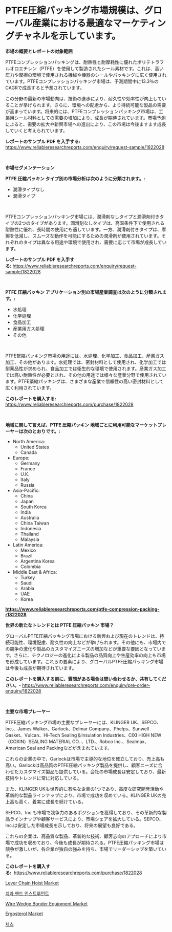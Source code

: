 <p><h1>PTFE圧縮パッキング市場規模は、グローバル産業における最適なマーケティングチャネルを示しています。</h1></p><p><strong>市場の概要とレポートの対象範囲</strong></p>
<p><p>PTFEコンプレッションパッキングは、耐熱性と耐摩耗性に優れたポリテトラフルオロエチレン（PTFE）を使用して製造されたシール素材です。これは、高い圧力や摩擦の環境で使用される機械や機器のシールやパッキングに広く使用されています。PTFEコンプレッションパッキング市場は、予測期間中に13.3％のCAGRで成長すると予想されています。</p><p>この分野の最新の市場動向は、技術の進歩により、耐久性や効率性が向上していることが挙げられます。さらに、環境への配慮から、より持続可能な製品の需要が高まっています。将来的には、PTFEコンプレッションパッキング市場は、工業用シール材料としての需要の増加により、成長が期待されています。市場予測によると、需要の拡大や新興市場への進出により、この市場は今後ますます成長していくと考えられています。</p></p>
<p><strong>レポートのサンプル PDF を入手する:</strong> <a href="https://www.reliableresearchreports.com/enquiry/request-sample/1822028">https://www.reliableresearchreports.com/enquiry/request-sample/1822028</a></p>
<p>&nbsp;</p>
<p><strong>市場セグメンテーション</strong></p>
<p><strong>PTFE 圧縮パッキン タイプ別の市場分析は次のように分類されます。:</strong></p>
<p><ul><li>潤滑タイプなし</li><li>潤滑タイプ</li></ul></p>
<p>&nbsp;</p>
<p><p>PTFEコンプレッションパッキング市場には、潤滑剤なしタイプと潤滑剤付きタイプの2つのタイプがあります。潤滑剤なしタイプは、高温条件下で使用される耐熱性に優れ、長時間の使用にも適しています。一方、潤滑剤付きタイプは、摩擦を低減し、スムーズな動作を可能にするための潤滑剤が使用されています。それぞれのタイプは異なる用途や環境で使用され、需要に応じて市場が成長しています。</p></p>
<p><strong>レポートのサンプル PDF を入手する:</strong>&nbsp;<a href="https://www.reliableresearchreports.com/enquiry/request-sample/1822028">https://www.reliableresearchreports.com/enquiry/request-sample/1822028</a></p>
<p>&nbsp;</p>
<p><strong> PTFE 圧縮パッキン アプリケーション別の市場産業調査は次のように分類されます。:</strong></p>
<p><ul><li>水処理</li><li>化学処理</li><li>食品加工</li><li>産業用ガス処理</li><li>その他</li></ul></p>
<p>&nbsp;</p>
<p><p>PTFE緊縮パッキング市場の用途には、水処理、化学加工、食品加工、産業ガス加工、その他があります。水処理では、密封材料として使用され、化学加工では耐薬品性が求められ、食品加工では衛生的な環境で使用されます。産業ガス加工では高い耐熱性が必要とされ、その他の用途では様々な産業分野で使用されています。PTFE緊縮パッキングは、さまざまな産業で信頼性の高い密封材料として広く利用されています。</p></p>
<p><strong>このレポートを購入する:</strong>&nbsp; <a href="https://www.reliableresearchreports.com/purchase/1822028">https://www.reliableresearchreports.com/purchase/1822028</a></p>
<p>&nbsp;</p>
<p><strong>地域に関して言えば、PTFE 圧縮パッキン 地域ごとに利用可能なマーケットプレーヤーは次のとおりです。:</strong></p>
<p><ul>
    <li>
        North America:
        <ul>
            <li>United States</li>
            <li>Canada</li>
        </ul>
    </li>
    <li>
        Europe:
        <ul>
            <li>Germany</li>
            <li>France</li>
            <li>U.K.</li>
            <li>Italy</li>
            <li>Russia</li>
        </ul>
    </li>
    <li>
        Asia-Pacific:
        <ul>
            <li>China</li>
            <li>Japan</li>
            <li>South Korea</li>
            <li>India</li>
            <li>Australia</li>
            <li>China Taiwan</li>
            <li>Indonesia</li>
            <li>Thailand</li>
            <li>Malaysia</li>
        </ul>
    </li>
    <li>
        Latin America:
        <ul>
            <li>Mexico</li>
            <li>Brazil</li>
            <li>Argentina Korea</li>
            <li>Colombia</li>
        </ul>
    </li>
    <li>
        Middle East & Africa:
        <ul>
            <li>Turkey</li>
            <li>Saudi</li>
            <li>Arabia</li>
            <li>UAE</li>
            <li>Korea</li>
        </ul>
    </li>
    </ul></p>
<p><strong><a href="https://www.reliableresearchreports.com/ptfe-compression-packing-r1822028">https://www.reliableresearchreports.com/ptfe-compression-packing-r1822028</a></strong>&nbsp;</p>
<p><strong>世界の新たなトレンドとは PTFE 圧縮パッキン 市場？</strong></p>
<p><p>グローバルPTFE圧縮パッキング市場における新興および現在のトレンドは、持続可能性、環境配慮、耐久性の向上などが挙げられます。その他にも、市場内での競争の激化や製品のカスタマイズニーズの増加などが重要な要因となっています。さらに、テクノロジーの進化による製品の品質向上や生産効率の向上も市場を形成しています。これらの要素により、グローバルPTFE圧縮パッキング市場は今後も成長が期待されています。</p></p>
<p><strong>このレポートを購入する前に、質問がある場合は問い合わせるか、共有してください。</strong>- <a href="https://www.reliableresearchreports.com/enquiry/pre-order-enquiry/1822028">https://www.reliableresearchreports.com/enquiry/pre-order-enquiry/1822028</a></p>
<p>&nbsp;</p>
<p><strong>主要な市場プレーヤー</strong></p>
<p><p>PTFE圧縮パッキング市場の主要なプレーヤーには、KLINGER UK、SEPCO、Inc.、James Walker、Garlock、Delmar Company、Phelps、Sunwell Gasket、Vulcan、Hi-Tech Sealing＆Insulation Industries、CIXI HIGH NEW（COXIN）SEALING MATERIAL CO. 、LTD.、Robco Inc.、Sealmax、American Seal and Packingなどが含まれています。</p><p>これらの企業の中で、Garlockは市場で主導的な地位を確立しており、売上高も高い。Garlockは高品質のPTFE圧縮パッキング製品を提供し、顧客ニーズに合わせたカスタマイズ製品も提供している。会社の市場成長は安定しており、最新技術やトレンドに常に対応している。</p><p>また、KLINGER UKも世界的に有名な企業の1つであり、高度な研究開発活動や革新的な製品ラインナップにより、市場で成功を収めている。KLINGER UKの売上高も高く、着実に成長を続けている。</p><p>SEPCO、Inc.も市場で競争力のあるポジションを獲得しており、その革新的な製品ラインナップや顧客サービスにより、市場シェアを拡大している。SEPCO、Inc.は安定した市場成長を示しており、将来の展望も良好である。</p><p>これらの企業は、高品質な製品、革新的な技術、顧客志向のアプローチにより市場で成功を収めており、今後も成長が期待される。PTFE圧縮パッキング市場は競争が激しいが、各企業が独自の強みを持ち、市場でリーダーシップを築いている。</p></p>
<p><strong>このレポートを購入する:</strong>&nbsp;&nbsp;<a href="https://www.reliableresearchreports.com/purchase/1822028">https://www.reliableresearchreports.com/purchase/1822028</a></p>
<p><p><a href="https://github.com/dringals/Market-Research-Report-List-3/blob/main/lever-chain-hoist-market.md">Lever Chain Hoist Market</a></p><p><a href="https://medium.com/@dallasrrellwg/%EC%B9%98%EA%B3%BC-%EC%86%90-%EB%8F%84%EA%B5%AC-%EC%8B%9C%EC%9E%A5-%EB%8F%99%ED%96%A5-%EB%B0%8F-%EC%8B%9C%EC%9E%A5-%EB%B6%84%EC%84%9D%EC%9D%80-2024-2031%EB%85%84-%EA%B8%B0%EA%B0%84%EC%9D%84-%EC%98%88%EC%B8%A1%ED%95%A9%EB%8B%88%EB%8B%A4-fcec3ae5faff">치과 핸드 인스트루먼트</a></p><p><a href="https://www.linkedin.com/pulse/wire-wedge-bonder-equipment-market-key-successful-business-kjixf?trackingId=UNQIpyNwa%2BoGQxqXg7HrEw%3D%3D">Wire Wedge Bonder Equipment Market</a></p><p><a href="https://issuu.com/reportprime-2/docs/ergosterol-market-size-2030.pptx">Ergosterol Market</a></p><p><a href="https://medium.com/@corneliutrifa2022/%EC%B2%B4%EC%8A%A4-%EC%8B%9C%EC%9E%A5-%EB%B6%84%EC%84%9D-%EA%B7%B8%EC%9D%98-cagr-%EC%8B%9C%EC%9E%A5-%EC%84%B8%EB%B6%84%ED%99%94-%EB%B0%8F-%EA%B5%AD%EC%A0%9C-%EC%82%B0%EC%97%85-%EA%B0%9C%EC%9A%94-a65243bfd9dc">체스</a></p></p>